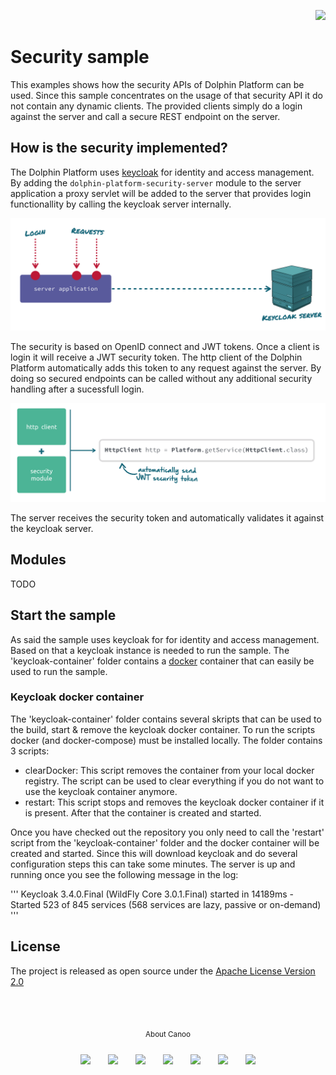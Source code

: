 <p align="right">
<a href="http://www.canoo.com"><img src="http://www.guigarage.com/wordpress/wp-content/uploads/2016/08/canoo_support.png"/></a>
</p>

# Security sample

This examples shows how the security APIs of Dolphin Platform can be used. Since this sample concentrates on
the usage of that security API it do not contain any dynamic clients. The provided clients simply do a login
against the server and call a secure REST endpoint on the server.

## How is the security implemented?

The Dolphin Platform uses [keycloak](https://www.keycloak.org) for identity and access management. By adding
the `dolphin-platform-security-server` module to the server application a proxy servlet will be added
to the server that provides login functionallity by calling the keycloak server internally.

![Keycloak workflow](readme/keycloak.png "Keycloak workflow")

The security is based on OpenID connect and JWT tokens. Once a client is login it will receive a JWT security
token. The http client of the Dolphin Platform automatically adds this token to any request against the server.
By doing so secured endpoints can be called without any additional security handling after a sucessfull login.

![http client and security](readme/http-client.png "http client and security")

The server receives the security token and automatically validates it against the keycloak server.

## Modules

TODO

## Start the sample

As said the sample uses keycloak for for identity and access management. Based on that a keycloak instance
is needed to run the sample. The 'keycloak-container' folder contains a [docker](https://www.docker.com) container that can easily be used to run the sample.

### Keycloak docker container
The 'keycloak-container' folder contains several skripts that can be used to the build, start & remove the
keycloak docker container. To run the scripts docker (and docker-compose) must be installed locally. The folder contains 3 scripts:
- clearDocker: This script removes the container from your local docker registry. The script can be used
to clear everything if you do not want to use the keycloak container anymore.
- restart: This script stops and removes the keycloak docker container if it is present. After that the container
is created and started.

Once you have checked out the repository you only need to call the 'restart' script from the 'keycloak-container' folder and the docker container will be created and started. Since this will download keycloak and do several configuration steps this can take some minutes. The server is up and running once you see the following message in the log:

'''
Keycloak 3.4.0.Final (WildFly Core 3.0.1.Final) started in 14189ms - Started 523 of 845 services (568 services are lazy, passive or on-demand)
'''


## License
The project is released as open source under the [Apache License Version 2.0](http://www.apache.org/licenses/LICENSE-2.0)

<br/><br/>
<p align="center">
<sub>About Canoo</sub>
</p>
<p align="center">
<a title="Canoo Website" href="http://www.canoo.com/"><img style="margin:12px !important;" src="http://www.guigarage.com/wordpress/wp-content/uploads/2016/08/color-link-48-1.png"/></a>
<a title="Canoo at Twitter" href="https://twitter.com/canoo"><img style="margin:12px !important;" src="http://www.guigarage.com/wordpress/wp-content/uploads/2016/08/color-twitter-48-1.png"/></a>
<a title="Canoo at LinkedIn" href="https://www.linkedin.com/company/canoo-engineering-ag"><img style="margin:12px !important;" src="http://www.guigarage.com/wordpress/wp-content/uploads/2016/08/color-linkedin-48-1.png"/></a>
<a title="Canoo at Xing" href="https://www.xing.com/companies/canooengineeringag"><img style="margin:12px !important;" src="http://www.guigarage.com/wordpress/wp-content/uploads/2016/08/xing-48-1.png"/></a>
<a title="Canoo at YouTube" href="https://www.youtube.com/user/canoovideo"><img style="margin:12px !important;" src="http://www.guigarage.com/wordpress/wp-content/uploads/2016/08/color-youtube-48-1.png"/></a>
<a title="Canoo at GitHub" href="https://github.com/canoo"><img style="margin:12px !important;" src="http://www.guigarage.com/wordpress/wp-content/uploads/2016/08/color-github-48-1.png"/></a>
<a title="Contact Canoo" href="mailto:info@canoo.com"><img style="margin:12px !important;" src="http://www.guigarage.com/wordpress/wp-content/uploads/2016/08/color-forwardtofriend-48-1.png"/></a>
</p>
